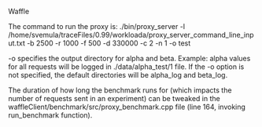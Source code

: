 Waffle

The command to run the proxy is:
./bin/proxy_server  -l /home/svemula/traceFiles/0.99/workloada/proxy_server_command_line_input.txt  -b 2500 -r 1000 -f 500 -d 330000 -c 2 -n 1 -o test

-o specifies the output directory for alpha and beta. Example: alpha values for all requests will be logged in ./data/alpha_test/1 file. If the -o option is not specified, the default directories will be alpha_log and beta_log.

The duration of how long the benchmark runs for (which impacts the number of requests sent in an experiment) can be tweaked in the waffleClient/benchmark/src/proxy_benchmark.cpp file (line 164, invoking run_benchmark function). 
